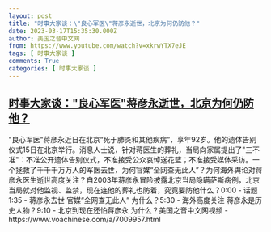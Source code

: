 ```yaml
---
layout: post
title: "时事大家谈：\"良心军医\"蒋彦永逝世，北京为何仍防他？"
date: 2023-03-17T15:35:30.000Z
author: 美国之音中文网
from: https://www.youtube.com/watch?v=xkrwYTX7eJE
tags: [ 时事大家谈 ]
comments: True
categories: [ 时事大家谈 ]
---
```

<!--1679067330000-->
[时事大家谈："良心军医"蒋彦永逝世，北京为何仍防他？](https://www.youtube.com/watch?v=xkrwYTX7eJE)
------

<div>
"良心军医"蒋彦永近日在北京“死于肺炎和其他疾病”，享年92岁。他的遗体告别仪式15日在北京举行。消息人士说，针对蒋医生的葬礼，当局向家属提出了"三不准"：不准公开遗体告别仪式，不准接受公众哀悼送花篮；不准接受媒体采访。一个拯救了千千千万万人的军医去世，为何官媒“全网查无此人”？为何海外舆论对蒋彦永医生逝世高度关注？自2003年蒋彦永冒险披露北京当局隐瞒萨斯病例，北京当局就对他监视、监禁，现在连他的葬礼也防着，究竟要防他什么？0:00 - 话题1:35 - 蒋彦永去世 官媒“全网查无此人” 为什么？5:30 - 海外高度关注 蒋彦永是历史人物？9:10 - 北京到现在还怕蒋彦永 为什么？美国之音中文网视频 - https://www.voachinese.com/a/7009957.html
</div>
